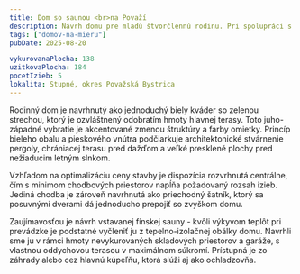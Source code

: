 ```yaml
---
title: Dom so saunou <br>na Považí
description: Návrh domu pre mladú štvorčlennú rodinu. Pri spolupráci s klientmi sme najskôr dopodrobna prebrali a zhodnotili potrebu či veľkosť jednotlivých priestorov, aby sme spoločne zladili očakávania a rozpočet stavby. Následne bol celý návrh riešený s ohľadom na jednoduchosť konštrukčných a architektonických prvkov - vznikol tak racionálny, ale proporčne a výrazovo vkusný rodinný dom.
tags: ["domov-na-mieru"]
pubDate: 2025-08-20

vykurovanaPlocha: 138
uzitkovaPlocha: 184
pocetIzieb: 5
lokalita: Stupné, okres Považská Bystrica
---
```


Rodinný dom je navrhnutý ako jednoduchý biely kváder so zelenou strechou, ktorý je ozvláštnený odobratím hmoty hlavnej terasy. Toto juho-západné vybratie je akcentované zmenou štruktúry a farby omietky. Princíp bieleho obalu a pieskového vnútra podčiarkuje architektonické stvárnenie pergoly, chrániacej terasu pred dažďom a veľké presklené plochy pred nežiaducim letným slnkom.

Vzhľadom na optimalizáciu ceny stavby je dispozícia rozvrhnutá centrálne, čím s minimom chodbových priestorov napĺňa požadovaný rozsah izieb. Jediná chodba je zároveň navrhnutá ako priechodný šatník, ktorý sa posuvnými dverami dá jednoducho prepojiť so zvyškom domu.

Zaujímavosťou je návrh vstavanej fínskej sauny - kvôli výkyvom teplôt pri prevádzke je podstatné vyčleniť ju z tepelno-izolačnej obálky domu. Navrhli sme ju v rámci hmoty nevykurovaných skladových priestorov a garáže, s vlastnou oddychovou terasou v maximálnom súkromí. Prístupná je zo záhrady alebo cez hlavnú kúpeľňu, ktorá slúži aj ako ochladzovňa.


